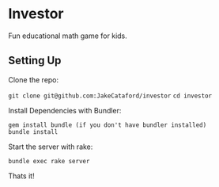 # Investor

Fun educational math game for kids.

## Setting Up

Clone the repo:

`git clone git@github.com:JakeCataford/investor`
`cd investor`

Install Dependencies with Bundler:
```
gem install bundle (if you don't have bundler installed)
bundle install
```

Start the server with rake:

`bundle exec rake server`

Thats it!


